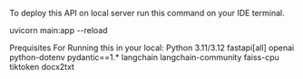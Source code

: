 To deploy this API on local server run this command on your IDE terminal.

uvicorn main:app --reload

Prequisites For Running this in your local:
Python 3.11/3.12
fastapi[all]
openai
python-dotenv
pydantic==1.*
langchain
langchain-community
faiss-cpu
tiktoken
docx2txt
